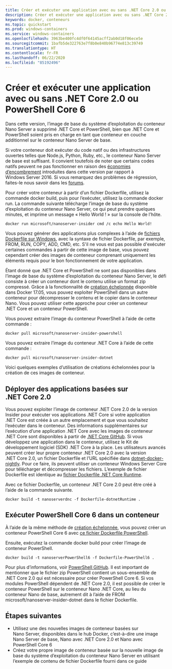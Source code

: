 ```yaml
---
title: Créer et exécuter une application avec ou sans .NET Core 2.0 ou PowerShell Core 6
description: Créer et exécuter une application avec ou sans .NET Core 2.0 ou PowerShell Core 6.
keywords: docker, conteneurs
ms.topic: quickstart
ms.prod: windows-containers
ms.service: windows-containers
ms.openlocfilehash: 3963be400fc4df0f64145acff2ab0d18f06ece5e
ms.sourcegitcommit: 1bafb5de322763e7f8b0e840b96774e813c39749
ms.translationtype: HT
ms.contentlocale: fr-FR
ms.lasthandoff: 06/22/2020
ms.locfileid: "85192496"
---
```

# <a name="build-and-run-an-application-with-or-without-net-core-20-or-powershell-core-6"></a>Créer et exécuter une application avec ou sans .NET Core 2.0 ou PowerShell Core 6

Dans cette version, l’image de base du système d’exploitation du conteneur Nano Server a supprimé .NET Core et PowerShell, bien que .NET Core et PowerShell soient pris en charge en tant que conteneur en couche additionnel sur le conteneur Nano Server de base.

Si votre conteneur doit exécuter du code natif ou des infrastructures ouvertes telles que Node.js, Python, Ruby, etc., le conteneur Nano Server de base est suffisant.  Il convient toutefois de noter que certains codes natifs peuvent ne pas fonctionner en raison des [économies d’encombrement](https://docs.microsoft.com/windows-server/get-started/nano-in-semi-annual-channel) introduites dans cette version par rapport à Windows Server 2016. Si vous remarquez des problèmes de régression, faites-le nous savoir dans les [forums](https://social.msdn.microsoft.com/Forums/home?forum=windowscontainers).

Pour créer votre conteneur à partir d’un fichier Dockerfile, utilisez la commande docker build, puis pour l’exécuter, utilisez la commande docker run.  La commande suivante télécharge l’image de base du système d’exploitation du conteneur Nano Server, ce qui peut prendre quelques minutes, et imprime un message « Hello World ! » sur la console de l’hôte.

```
docker run microsoft/nanoserver-insider cmd /c echo Hello World!
```

Vous pouvez générer des applications plus complexes à l’aide de [fichiers Dockerfile sur Windows](https://docs.microsoft.com/virtualization/windowscontainers/manage-docker/manage-windows-dockerfile), avec la syntaxe de fichier Dockerfile, par exemple, FROM, RUN, COPY, ADD, CMD, etc.  S'il ne vous est pas possible d'exécuter certaines commandes à partir de cette image de base, vous pouvez cependant créer des images de conteneur comprenant uniquement les éléments requis pour le bon fonctionnement de votre application.

Étant donné que .NET Core et PowerShell ne sont pas disponibles dans l’image de base du système d’exploitation du conteneur Nano Server, le défi consiste à créer un conteneur dont le contenu utilise un format zip compressé. Grâce à la fonctionnalité de [création échelonnée](https://docs.docker.com/engine/userguide/eng-image/multistage-build/) disponible dans Docker 17.05, vous pouvez exploiter PowerShell dans un autre conteneur pour décompresser le contenu et le copier dans le conteneur Nano. Vous pouvez utiliser cette approche pour créer un conteneur .NET Core et un conteneur PowerShell.

Vous pouvez extraire l’image du conteneur PowerShell à l’aide de cette commande :

```
docker pull microsoft/nanoserver-insider-powershell
```

Vous pouvez extraire l’image du conteneur .NET Core à l’aide de cette commande :

```
docker pull microsoft/nanoserver-insider-dotnet
```

Voici quelques exemples d’utilisation de créations échelonnées pour la création de ces images de conteneur.

## <a name="deploy-apps-based-on-net-core-20"></a>Déployer des applications basées sur .NET Core 2.0
Vous pouvez exploiter l’image de conteneur .NET Core 2.0 de la version Insider pour exécuter vos applications .NET Core si votre application .NET Core est créée à un autre emplacement et que vous souhaitez l’exécuter dans le conteneur.  Des informations supplémentaires sur l’exécution d’une application .NET Core avec les images de conteneur .NET Core sont disponibles à partir de [.NET Core GitHub](https://github.com/dotnet/dotnet-docker-nightly).  Si vous développez une application dans le conteneur, utilisez le Kit de développement logiciel (SDK) .NET Core à la place.  Les utilisateurs avancés peuvent créer leur propre conteneur .NET Core 2.0 avec la version .NET Core 2.0, un fichier Dockerfile et l’URL spécifiée dans [dotnet-docker-nightly](https://github.com/dotnet/dotnet-docker-nightly/tree/master/2.0). Pour ce faire, ils peuvent utiliser un conteneur Windows Server Core pour télécharger et décompresser les fichiers.  L’exemple de fichier Dockerfile est identique au [fichier Dockerfile .NET Core Runtime](https://github.com/dotnet/dotnet-docker-nightly/blob/master/2.0/runtime/nanoserver-insider/amd64/Dockerfile).


Avec ce fichier Dockerfile, un conteneur .NET Core 2.0 peut être créé à l’aide de la commande suivante.

```
docker build -t nanoserverdnc -f Dockerfile-dotnetRuntime .
```

## <a name="run-powershell-core-6-in-a-container"></a>Exécuter PowerShell Core 6 dans un conteneur
À l’aide de la même méthode de [création échelonnée](https://docs.docker.com/engine/userguide/eng-image/multistage-build/), vous pouvez créer un conteneur PowerShell Core 6 avec [ce fichier Dockerfile PowerShell](https://github.com/PowerShell/PowerShell-Docker/blob/master/release/stable/nanoserver/docker/Dockerfile).


Ensuite, exécutez la commande docker build pour créer l’image de conteneur PowerShell.

```
docker build -t nanoserverPowerShell6 -f Dockerfile-PowerShell6 .
```

Pour plus d’informations, voir [PowerShell GitHub](https://github.com/PowerShell/PowerShell-Docker/tree/master/release).  Il est important de mentionner que le fichier zip PowerShell contient un sous-ensemble de .NET Core 2.0 qui est nécessaire pour créer PowerShell Core 6.  Si vos modules PowerShell dépendent de .NET Core 2.0, il est possible de créer le conteneur PowerShell sur le conteneur Nano .NET Core, au lieu du conteneur Nano de base, autrement dit à l’aide de FROM microsoft/nanoserver-insider-dotnet dans le fichier Dockerfile.

## <a name="next-steps"></a>Étapes suivantes
- Utilisez une des nouvelles images de conteneur basées sur Nano Server, disponibles dans le hub Docker, c’est-à-dire une image Nano Server de base, Nano avec .NET Core 2.0 et Nano avec PowerShell Core 6
- Créez votre propre image de conteneur basée sur la nouvelle image de base du système d’exploitation du conteneur Nano Server en utilisant l’exemple de contenu de fichier Dockerfile fourni dans ce guide
